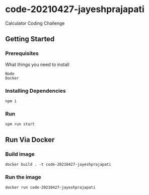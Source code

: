 # code-20210427-jayeshprajapati

Calculator Coding Challenge

## Getting Started

### Prerequisites

What things you need to install

```
Node
Docker
```

### Installing Dependencies

```
npm i
```

### Run 

```
npm run start
```

## Run Via Docker

### Build image
```
docker build . -t code-20210427-jayeshprajapati
```

### Run the image
```
docker run code-20210427-jayeshprajapati
```
